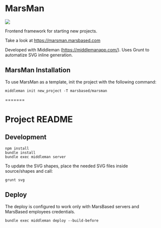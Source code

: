 # MarsMan

<a href="https://waffle.io/MarsBased/marsman"><img src="https://img.shields.io/badge/Waffle-marsman-blue.svg?colorB=78bdf2" /></a>

Frontend framework for starting new projects.

Take a look at https://marsman.marsbased.com

Developed with Middleman (https://middlemanapp.com/). Uses Grunt to automatize SVG inline generation.

## MarsMan Installation

To use MarsMan as a template, init the project with the following command:

```
middleman init new_project -T marsbased/marsman
```

=======

# Project README

## Development

```
npm install
bundle install
bundle exec middleman server
```

To update the SVG shapes, place the needed SVG files inside source/shapes and
call:

```
grunt svg
```

## Deploy

The deploy is configured to work only with MarsBased servers and MarsBased
employees credentials.

```
bundle exec middleman deploy --build-before
```
